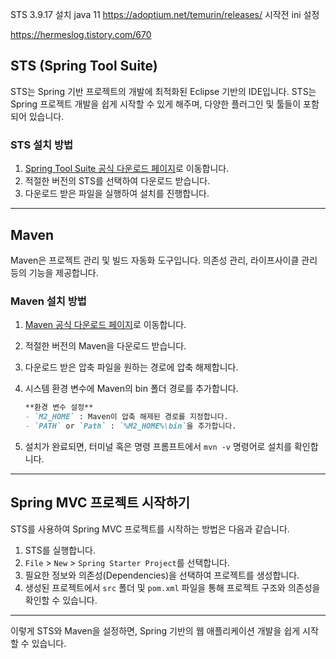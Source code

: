 STS 3.9.17 설치 
java 11 https://adoptium.net/temurin/releases/
시작전 ini 설정 

https://hermeslog.tistory.com/670

## STS (Spring Tool Suite)
STS는 Spring 기반 프로젝트의 개발에 최적화된 Eclipse 기반의 IDE입니다. STS는 Spring 프로젝트 개발을 쉽게 시작할 수 있게 해주며, 다양한 플러그인 및 툴들이 포함되어 있습니다.

### STS 설치 방법
1. [Spring Tool Suite 공식 다운로드 페이지](https://spring.io/tools)로 이동합니다.
2. 적절한 버전의 STS를 선택하여 다운로드 받습니다.
3. 다운로드 받은 파일을 실행하여 설치를 진행합니다.

---

## Maven
Maven은 프로젝트 관리 및 빌드 자동화 도구입니다. 의존성 관리, 라이프사이클 관리 등의 기능을 제공합니다.

### Maven 설치 방법
1. [Maven 공식 다운로드 페이지](https://maven.apache.org/download.cgi)로 이동합니다.
2. 적절한 버전의 Maven을 다운로드 받습니다.
3. 다운로드 받은 압축 파일을 원하는 경로에 압축 해제합니다.
4. 시스템 환경 변수에 Maven의 bin 폴더 경로를 추가합니다.

   ```markdown
   **환경 변수 설정**
   - `M2_HOME` : Maven이 압축 해제된 경로를 지정합니다.
   - `PATH` or `Path` : `%M2_HOME%\bin`을 추가합니다.
   ```

5. 설치가 완료되면, 터미널 혹은 명령 프롬프트에서 `mvn -v` 명령어로 설치를 확인합니다.

---

## Spring MVC 프로젝트 시작하기

STS를 사용하여 Spring MVC 프로젝트를 시작하는 방법은 다음과 같습니다.

1. STS를 실행합니다.
2. `File` > `New` > `Spring Starter Project`를 선택합니다.
3. 필요한 정보와 의존성(Dependencies)을 선택하여 프로젝트를 생성합니다.
4. 생성된 프로젝트에서 `src` 폴더 및 `pom.xml` 파일을 통해 프로젝트 구조와 의존성을 확인할 수 있습니다.

---

이렇게 STS와 Maven을 설정하면, Spring 기반의 웹 애플리케이션 개발을 쉽게 시작할 수 있습니다.
